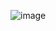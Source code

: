 ​![image](https://github.com/MUSulehri/Leet-Code/assets/150555923/8bfc03b8-72f6-4516-812a-8877cac93da2)
